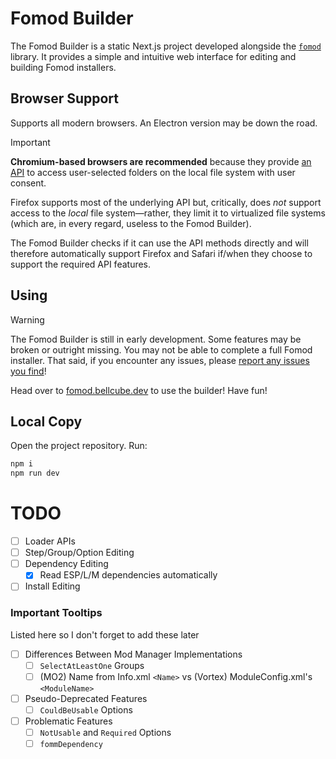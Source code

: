 # Fomod Builder

The Fomod Builder is a static Next.js project developed alongside the [`fomod`](https://npmjs.com/package/fomod) library. It provides a simple and intuitive web interface for editing and building Fomod installers.

## Browser Support

Supports all modern browsers. An Electron version may be down the road.

> [!IMPORTANT]
> **Chromium-based browsers are recommended** because they provide [an API](https://developer.mozilla.org/en-US/docs/Web/API/File_System_API) to access user-selected folders on the local file system with user consent.
>
> Firefox supports most of the underlying API but, critically, does *not* support access to the *local* file system—rather, they limit it to virtualized file systems (which are, in every regard, useless to the Fomod Builder).
>
> The Fomod Builder checks if it can use the API methods directly and will therefore automatically support Firefox and Safari if/when they choose to support the required API features.

## Using

> [!WARNING]
> The Fomod Builder is still in early development. Some features may be broken or outright missing. You may not be able to complete a full Fomod installer. That said, if you encounter any issues, please [report any issues you find](https://github.com/bellcubeDev/fomod-builder/issues/new/)!

Head over to [fomod.bellcube.dev](https://fomod.bellcube.dev) to use the builder! Have fun!

## Local Copy

Open the project repository. Run:
```bash
npm i
npm run dev
```


# TODO

* [ ] Loader APIs
* [ ] Step/Group/Option Editing
* [ ] Dependency Editing
  * [X] Read ESP/L/M dependencies automatically
* [ ] Install Editing

### Important Tooltips

Listed here so I don't forget to add these later

* [ ] Differences Between Mod Manager Implementations
  * [ ] `SelectAtLeastOne` Groups
  * [ ] (MO2) Name from Info.xml `<Name>` vs (Vortex) ModuleConfig.xml's `<ModuleName>`
* [ ] Pseudo-Deprecated Features
  * [ ] `CouldBeUsable` Options
* [ ] Problematic Features
  * [ ] `NotUsable` and `Required` Options
  * [ ] `fommDependency`
